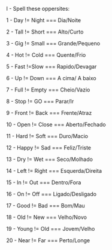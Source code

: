 I - Spell these oppersites:

1 - Day != Night === Dia/Noite

2 - Tall != Short === Alto/Curto

3 - Gig != Small === Grande/Pequeno

4 - Hot != Cold === Quente/Frio

5 - Fast !=Slow === Rapido/Devagar

6 - Up != Down === A cima/ A baixo

7 - Full != Empty === Cheio/Vazio

8 - Stop != GO === Parar/Ir

9 - Front != Back === Frente/Atraz

10 - Open != Close === Aberto/Fechado

11 - Hard != Soft === Duro/Macio

12 - Happy != Sad === Feliz/Triste

13 - Dry != Wet === Seco/Molhado

14 - Left != Right === Esquerda/Direita

15 - In != Out === Dentro/Fora

16 - On != Off === Ligado/Desligado

17 - Good != Bad === Bom/Mau

18 - Old != New === Velho/Novo

19 - Young != Old === Jovem/Velho

20 - Near != Far === Perto/Longe
